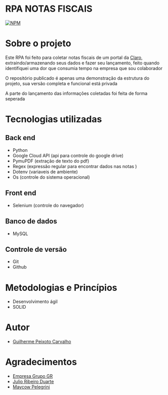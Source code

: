 # RPA NOTAS FISCAIS
[![NPM](https://img.shields.io/npm/l/react)](https://github.com/Guilhermepxt04/RPA_NF/blob/main/LICENSE) 

# Sobre o projeto

Este RPA foi feito para coletar notas fiscais de um portal da [Claro](https://contaonline.claro.com.br/webbow/login/initPJ_oqe.do), 
extraindo/armazenando seus dados e fazer seu lançamento, feito quando identifiquei uma dor que consumia tempo na empresa que sou colaborador

O repositório publicado é apenas uma demonstração da estrutura do projeto, sua versão completa e funcional está privada

A parte do lançamento das informações coletadas foi feita de forma seperada 

# Tecnologias utilizadas
## Back end
- Python
- Google Cloud API (api para controle do google drive)
- PymuPDF (extração de texto do pdf)
- Regex (expressão regular para encontrar dados nas notas )
- Dotenv (variaveis de ambiente)
- Os (controle do sistema operacional)
## Front end
- Selenium (controle do navegador)
## Banco de dados
- MySQL

## Controle de versão
- Git
- Github

# Metodologias e Princípios
- Desenvolvimento ágil
- SOLID


# Autor

- [Guilherme Peixoto Carvalho](https://www.linkedin.com/in/guilherme-peixoto-dev/)

# Agradecimentos 
- [Empresa Grupo GR](https://www.linkedin.com/company/grupo-gr/mycompany/)
- [Julio Ribeiro Duarte](https://www.linkedin.com/in/julio-ribeiro-duarte/)
- [Maycow Pelegrini](https://www.linkedin.com/in/maycow-pelegrini/)


